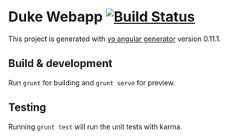 # Duke Webapp [![Build Status](https://travis-ci.org/mbasanta/DukeWebapp.svg)](https://travis-ci.org/mbasanta/DukeWebapp)

This project is generated with [yo angular generator](https://github.com/yeoman/generator-angular)
version 0.11.1.

## Build & development

Run `grunt` for building and `grunt serve` for preview.

## Testing

Running `grunt test` will run the unit tests with karma.
